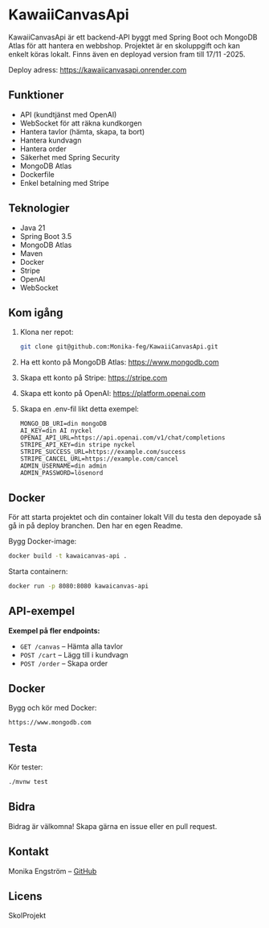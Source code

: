 # KawaiiCanvasApi

KawaiiCanvasApi är ett backend-API byggt med Spring Boot och MongoDB Atlas för att hantera en webbshop. Projektet är en skoluppgift och kan enkelt köras lokalt. Finns även en deployad version fram till 17/11 -2025.

Deploy adress: https://kawaiicanvasapi.onrender.com

## Funktioner

- API (kundtjänst med OpenAI)
- WebSocket för att räkna kundkorgen
- Hantera tavlor (hämta, skapa, ta bort)
- Hantera kundvagn
- Hantera order
- Säkerhet med Spring Security
- MongoDB Atlas
- Dockerfile
- Enkel betalning med Stripe

## Teknologier

- Java 21
- Spring Boot 3.5
- MongoDB Atlas
- Maven
- Docker
- Stripe
- OpenAI
- WebSocket

## Kom igång

1. Klona ner repot:
   ```bash
   git clone git@github.com:Monika-feg/KawaiiCanvasApi.git
   ```
2. Ha ett konto på MongoDB Atlas: https://www.mongodb.com
3. Skapa ett konto på Stripe: https://stripe.com
4. Skapa ett konto på OpenAI: https://platform.openai.com
5. Skapa en .env-fil likt detta exempel:

   ```env
   MONGO_DB_URI=din mongoDB
   AI_KEY=din AI nyckel
   OPENAI_API_URL=https://api.openai.com/v1/chat/completions
   STRIPE_API_KEY=din stripe nyckel
   STRIPE_SUCCESS_URL=https://example.com/success
   STRIPE_CANCEL_URL=https://example.com/cancel
   ADMIN_USERNAME=din admin
   ADMIN_PASSWORD=lösenord
   ```

## Docker

För att starta projektet och din container lokalt
Vill du testa den depoyade så gå in på deploy branchen.
Den har en egen Readme.

Bygg Docker-image:

```bash
docker build -t kawaicanvas-api .
```

Starta containern:

```bash
docker run -p 8080:8080 kawaicanvas-api
```

## API-exempel

**Exempel på fler endpoints:**

- `GET /canvas` – Hämta alla tavlor
- `POST /cart` – Lägg till i kundvagn
- `POST /order` – Skapa order

## Docker

Bygg och kör med Docker:

```bash
https://www.mongodb.com
```

## Testa

Kör tester:

```bash
./mvnw test
```

## Bidra

Bidrag är välkomna! Skapa gärna en issue eller en pull request.

## Kontakt

Monika Engström – [GitHub](https://github.com/Monika-feg)

## Licens

SkolProjekt
